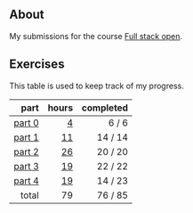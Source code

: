 ## About

My submissions for the course [Full stack open](https://fullstackopen.com/en/).

## Exercises

This table is used to keep track of my progress.

|                       part |                 hours | completed |
| -------------------------: | --------------------: | --------: |
| [part 0](exercises/part00) |  [4](hours.md#part-0) |    6 /  6 |
| [part 1](exercises/part01) | [11](hours.md#part-1) |   14 / 14 |
| [part 2](exercises/part02) | [26](hours.md#part-2) |   20 / 20 |
| [part 3](exercises/part03) | [19](hours.md#part-3) |   22 / 22 |
| [part 4](exercises/part04) | [19](hours.md#part-4) |   14 / 23 |
|                      total |                    79 |   76 / 85 |
